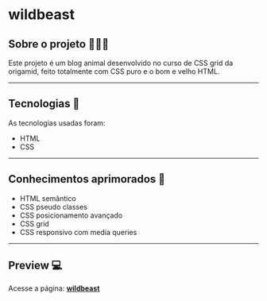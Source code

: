 # wildbeast

## Sobre o projeto 👨🏻‍💻 

Este projeto é um blog animal desenvolvido no curso de CSS grid da origamid, 
feito totalmente com CSS puro e o bom e velho HTML.

---

## Tecnologias 🚀 

As tecnologias usadas foram:

- HTML
- CSS 

---
## Conhecimentos aprimorados 🧠

- HTML semântico 
- CSS pseudo classes 
- CSS posicionamento avançado
- CSS grid 
- CSS responsivo com media queries 
---
## Preview :computer:

Acesse a página: [**wildbeast**](https://mateus-sousa23.github.io/flexblog/)


